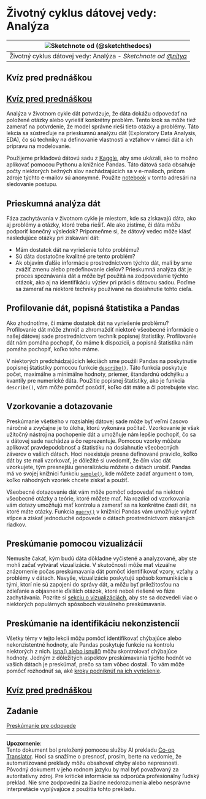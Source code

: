 <!--
CO_OP_TRANSLATOR_METADATA:
{
  "original_hash": "d92f57eb110dc7f765c05cbf0f837c77",
  "translation_date": "2025-08-26T16:29:50+00:00",
  "source_file": "4-Data-Science-Lifecycle/15-analyzing/README.md",
  "language_code": "sk"
}
-->
# Životný cyklus dátovej vedy: Analýza

|![ Sketchnote od [(@sketchthedocs)](https://sketchthedocs.dev) ](../../sketchnotes/15-Analyzing.png)|
|:---:|
| Životný cyklus dátovej vedy: Analýza - _Sketchnote od [@nitya](https://twitter.com/nitya)_ |

## Kvíz pred prednáškou

## [Kvíz pred prednáškou](https://purple-hill-04aebfb03.1.azurestaticapps.net/quiz/28)

Analýza v životnom cykle dát potvrdzuje, že dáta dokážu odpovedať na položené otázky alebo vyriešiť konkrétny problém. Tento krok sa môže tiež zamerať na potvrdenie, že model správne rieši tieto otázky a problémy. Táto lekcia sa sústreďuje na prieskumnú analýzu dát (Exploratory Data Analysis, EDA), čo sú techniky na definovanie vlastností a vzťahov v rámci dát a ich prípravu na modelovanie.

Použijeme príkladovú dátovú sadu z [Kaggle](https://www.kaggle.com/balaka18/email-spam-classification-dataset-csv/version/1), aby sme ukázali, ako to možno aplikovať pomocou Pythonu a knižnice Pandas. Táto dátová sada obsahuje počty niektorých bežných slov nachádzajúcich sa v e-mailoch, pričom zdroje týchto e-mailov sú anonymné. Použite [notebook](notebook.ipynb) v tomto adresári na sledovanie postupu.

## Prieskumná analýza dát

Fáza zachytávania v životnom cykle je miestom, kde sa získavajú dáta, ako aj problémy a otázky, ktoré treba riešiť. Ale ako zistíme, či dáta môžu podporiť konečný výsledok? 
Pripomeňme si, že dátový vedec môže klásť nasledujúce otázky pri získavaní dát:
-   Mám dostatok dát na vyriešenie tohto problému?
-   Sú dáta dostatočne kvalitné pre tento problém?
-   Ak objavím ďalšie informácie prostredníctvom týchto dát, mali by sme zvážiť zmenu alebo predefinovanie cieľov?
Prieskumná analýza dát je proces spoznávania dát a môže byť použitá na zodpovedanie týchto otázok, ako aj na identifikáciu výziev pri práci s dátovou sadou. Poďme sa zamerať na niektoré techniky používané na dosiahnutie tohto cieľa.

## Profilovanie dát, popisná štatistika a Pandas
Ako zhodnotíme, či máme dostatok dát na vyriešenie problému? Profilovanie dát môže zhrnúť a zhromaždiť niektoré všeobecné informácie o našej dátovej sade prostredníctvom techník popisnej štatistiky. Profilovanie dát nám pomáha pochopiť, čo máme k dispozícii, a popisná štatistika nám pomáha pochopiť, koľko toho máme.

V niektorých predchádzajúcich lekciách sme použili Pandas na poskytnutie popisnej štatistiky pomocou funkcie [`describe()`](https://pandas.pydata.org/pandas-docs/stable/reference/api/pandas.DataFrame.describe.html). Táto funkcia poskytuje počet, maximálne a minimálne hodnoty, priemer, štandardnú odchýlku a kvantily pre numerické dáta. Použitie popisnej štatistiky, ako je funkcia `describe()`, vám môže pomôcť posúdiť, koľko dát máte a či potrebujete viac.

## Vzorkovanie a dotazovanie
Preskúmanie všetkého v rozsiahlej dátovej sade môže byť veľmi časovo náročné a zvyčajne je to úloha, ktorú vykonáva počítač. Vzorkovanie je však užitočný nástroj na pochopenie dát a umožňuje nám lepšie pochopiť, čo sa v dátovej sade nachádza a čo reprezentuje. Pomocou vzorky môžete aplikovať pravdepodobnosť a štatistiku na dosiahnutie všeobecných záverov o vašich dátach. Hoci neexistuje presne definované pravidlo, koľko dát by ste mali vzorkovať, je dôležité si uvedomiť, že čím viac dát vzorkujete, tým presnejšiu generalizáciu môžete o dátach urobiť. 
Pandas má vo svojej knižnici funkciu [`sample()`](https://pandas.pydata.org/pandas-docs/stable/reference/api/pandas.DataFrame.sample.html), kde môžete zadať argument o tom, koľko náhodných vzoriek chcete získať a použiť.

Všeobecné dotazovanie dát vám môže pomôcť odpovedať na niektoré všeobecné otázky a teórie, ktoré môžete mať. Na rozdiel od vzorkovania vám dotazy umožňujú mať kontrolu a zamerať sa na konkrétne časti dát, na ktoré máte otázky. 
Funkcia [`query()`](https://pandas.pydata.org/pandas-docs/stable/reference/api/pandas.DataFrame.query.html) v knižnici Pandas vám umožňuje vybrať stĺpce a získať jednoduché odpovede o dátach prostredníctvom získaných riadkov.

## Preskúmanie pomocou vizualizácií
Nemusíte čakať, kým budú dáta dôkladne vyčistené a analyzované, aby ste mohli začať vytvárať vizualizácie. V skutočnosti môže mať vizuálne znázornenie počas preskúmavania dát pomôcť identifikovať vzory, vzťahy a problémy v dátach. Navyše, vizualizácie poskytujú spôsob komunikácie s tými, ktorí nie sú zapojení do správy dát, a môžu byť príležitosťou na zdieľanie a objasnenie ďalších otázok, ktoré neboli riešené vo fáze zachytávania. Pozrite si [sekciu o vizualizáciách](../../../../../../../../../3-Data-Visualization), aby ste sa dozvedeli viac o niektorých populárnych spôsoboch vizuálneho preskúmavania.

## Preskúmanie na identifikáciu nekonzistencií
Všetky témy v tejto lekcii môžu pomôcť identifikovať chýbajúce alebo nekonzistentné hodnoty, ale Pandas poskytuje funkcie na kontrolu niektorých z nich. [isna() alebo isnull()](https://pandas.pydata.org/pandas-docs/stable/reference/api/pandas.isna.html) môžu skontrolovať chýbajúce hodnoty. Jedným z dôležitých aspektov preskúmavania týchto hodnôt vo vašich dátach je preskúmať, prečo sa tam vôbec dostali. To vám môže pomôcť rozhodnúť sa, aké [kroky podniknúť na ich vyriešenie](/2-Working-With-Data/08-data-preparation/notebook.ipynb).

## [Kvíz pred prednáškou](https://purple-hill-04aebfb03.1.azurestaticapps.net/quiz/27)

## Zadanie

[Preskúmanie pre odpovede](assignment.md)

---

**Upozornenie**:  
Tento dokument bol preložený pomocou služby AI prekladu [Co-op Translator](https://github.com/Azure/co-op-translator). Hoci sa snažíme o presnosť, prosím, berte na vedomie, že automatizované preklady môžu obsahovať chyby alebo nepresnosti. Pôvodný dokument v jeho rodnom jazyku by mal byť považovaný za autoritatívny zdroj. Pre kritické informácie sa odporúča profesionálny ľudský preklad. Nie sme zodpovední za žiadne nedorozumenia alebo nesprávne interpretácie vyplývajúce z použitia tohto prekladu.